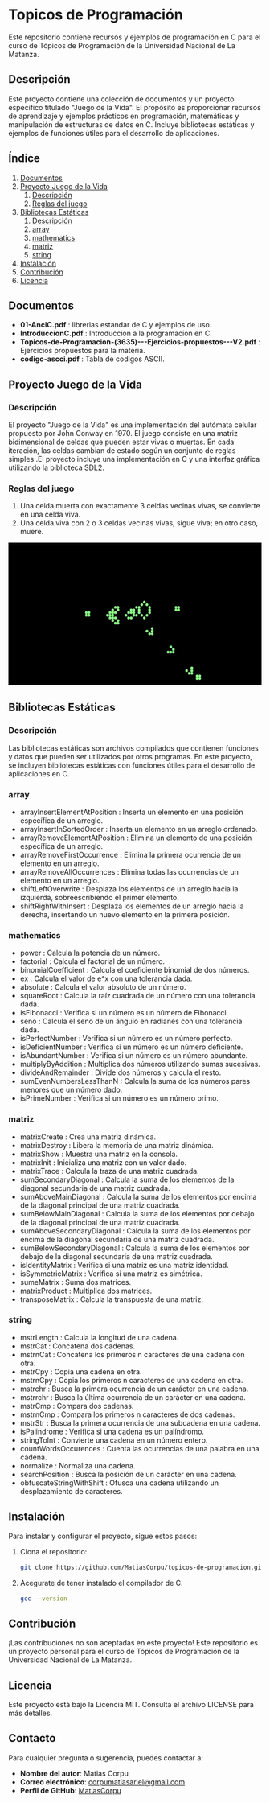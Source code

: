 # Topicos de Programación

Este repositorio contiene recursos y ejemplos de programación en C para el curso de Tópicos de Programación de la Universidad Nacional de La Matanza.


## Descripción

Este proyecto contiene una colección de documentos y un proyecto específico titulado "Juego de la Vida". El propósito es proporcionar recursos de aprendizaje y ejemplos prácticos en programación, matemáticas y manipulación de estructuras de datos en C. Incluye bibliotecas estáticas y ejemplos de funciones útiles para el desarrollo de aplicaciones.


## Índice

1. [Documentos](#documentos)
2. [Proyecto Juego de la Vida](#proyecto-juego-de-la-vida)
   1. [Descripción](#descripción-1)
   2. [Reglas del juego](#reglas-del-juego)
3. [Bibliotecas Estáticas](#bibliotecas-estáticas)
   1. [Descripción](#descripción-2)
   2. [array](#array)
   3. [mathematics](#mathematics)
   4. [matriz](#matriz)
   5. [string](#string)
4. [Instalación](#instalación)
5. [Contribución](#contribución)
6. [Licencia](#licencia)


## Documentos

*  **01-AnciC.pdf** : librerias estandar de C y ejemplos de uso.
*  **IntroduccionC.pdf** : Introduccion a la programacion en C.
*  **Topicos-de-Programacion-(3635)---Ejercicios-propuestos---V2.pdf** : Ejercicios propuestos para la materia.
*  **codigo-ascci.pdf** : Tabla de codigos ASCII.



## Proyecto Juego de la Vida

### Descripción

El proyecto "Juego de la Vida" es una implementación del autómata celular propuesto por John Conway en 1970. El juego consiste en una matriz bidimensional de celdas que pueden estar vivas o muertas. En cada iteración, las celdas cambian de estado según un conjunto de reglas simples .El proyecto incluye una implementación en C y una interfaz gráfica utilizando la biblioteca SDL2.

### Reglas del juego

1. Una celda muerta con exactamente 3 celdas vecinas vivas, se convierte en una celda viva.
2. Una celda viva con 2 o 3 celdas vecinas vivas, sigue viva; en otro caso, muere.

![Juego de la Vida](proyecto-juego-de-la-vida\Juego-de-la-vida.gif)

## Bibliotecas Estáticas

### Descripción

Las bibliotecas estáticas son archivos compilados que contienen funciones y datos que pueden ser utilizados por otros programas. En este proyecto, se incluyen bibliotecas estáticas con funciones útiles para el desarrollo de aplicaciones en C.

### array

*  arrayInsertElementAtPosition : Inserta un elemento en una posición específica de un arreglo.
*  arrayInsertInSortedOrder : Inserta un elemento en un arreglo ordenado.
*  arrayRemoveElementAtPosition : Elimina un elemento de una posición específica de un arreglo.
*  arrayRemoveFirstOccurrence : Elimina la primera ocurrencia de un elemento en un arreglo.
*  arrayRemoveAllOccurrences : Elimina todas las ocurrencias de un elemento en un arreglo.
* shiftLeftOverwrite : Desplaza los elementos de un arreglo hacia la izquierda, sobreescribiendo el primer elemento.
* shiftRightWithInsert : Desplaza los elementos de un arreglo hacia la derecha, insertando un nuevo elemento en la primera posición.

### mathematics

*  power : Calcula la potencia de un número.
*  factorial : Calcula el factorial de un número.
*  binomialCoefficient : Calcula el coeficiente binomial de dos números.
*  ex : Calcula el valor de e^x con una tolerancia dada.
*  absolute : Calcula el valor absoluto de un número.
*  squareRoot : Calcula la raíz cuadrada de un número con una tolerancia dada.
*  isFibonacci : Verifica si un número es un número de Fibonacci.
*  seno : Calcula el seno de un ángulo en radianes con una tolerancia dada.
*  isPerfectNumber : Verifica si un número es un número perfecto.
*  isDeficientNumber : Verifica si un número es un número deficiente.
*  isAbundantNumber : Verifica si un número es un número abundante.
*  multiplyByAddition : Multiplica dos números utilizando sumas sucesivas.
*  divideAndRemainder : Divide dos números y calcula el resto.
*  sumEvenNumbersLessThanN : Calcula la suma de los números pares menores que un número dado.
*  isPrimeNumber : Verifica si un número es un número primo.

### matriz

*  matrixCreate : Crea una matriz dinámica.
*  matrixDestroy : Libera la memoria de una matriz dinámica.
*  matrixShow : Muestra una matriz en la consola.
*  matrixInit : Inicializa una matriz con un valor dado.
*  matrixTrace : Calcula la traza de una matriz cuadrada.
*  sumSecondaryDiagonal : Calcula la suma de los elementos de la diagonal secundaria de una matriz cuadrada.
*  sumAboveMainDiagonal : Calcula la suma de los elementos por encima de la diagonal principal de una matriz cuadrada.
*  sumBelowMainDiagonal : Calcula la suma de los elementos por debajo de la diagonal principal de una matriz cuadrada.
*  sumAboveSecondaryDiagonal : Calcula la suma de los elementos por encima de la diagonal secundaria de una matriz cuadrada.
*  sumBelowSecondaryDiagonal : Calcula la suma de los elementos por debajo de la diagonal secundaria de una matriz cuadrada.
*  isIdentityMatrix : Verifica si una matriz es una matriz identidad.
*  isSymmetricMatrix : Verifica si una matriz es simétrica.
*  sumeMatrix : Suma dos matrices.
*  matrixProduct : Multiplica dos matrices.
*  transposeMatrix : Calcula la transpuesta de una matriz.

### string

* mstrLength : Calcula la longitud de una cadena.
* mstrCat : Concatena dos cadenas.
* mstrnCat : Concatena los primeros n caracteres de una cadena con otra.
* mstrCpy : Copia una cadena en otra.
* mstrnCpy : Copia los primeros n caracteres de una cadena en otra.
* mstrchr : Busca la primera ocurrencia de un carácter en una cadena.
* mstrrchr : Busca la última ocurrencia de un carácter en una cadena.
* mstrCmp : Compara dos cadenas.
* mstrnCmp : Compara los primeros n caracteres de dos cadenas.
* mstrStr : Busca la primera ocurrencia de una subcadena en una cadena.
* isPalindrome : Verifica si una cadena es un palíndromo.
* stringToInt : Convierte una cadena en un número entero.
* countWordsOccurences : Cuenta las ocurrencias de una palabra en una cadena.
* normalize : Normaliza una cadena.
* searchPosition : Busca la posición de un carácter en una cadena.
* obfuscateStringWithShift : Ofusca una cadena utilizando un desplazamiento de caracteres.



## Instalación

Para instalar y configurar el proyecto, sigue estos pasos:

1. Clona el repositorio:
   ```bash
   git clone https://github.com/MatiasCorpu/topicos-de-programacion.git
   ```

2. Acegurate de tener instalado el compilador de C.
   ```bash	
   gcc --version
   ```



## Contribución

¡Las contribuciones no son aceptadas en este proyecto! Este repositorio es un proyecto personal para el curso de Tópicos de Programación de la Universidad Nacional de La Matanza.



## Licencia

Este proyecto está bajo la Licencia MIT. Consulta el archivo LICENSE para más detalles.



## Contacto

Para cualquier pregunta o sugerencia, puedes contactar a:

*   **Nombre del autor**: Matias Corpu
*   **Correo electrónico**: corpumatiasariel@gmail.com
*   **Perfil de GitHub**: [MatiasCorpu](https://github.com/MatiasCorpu)


